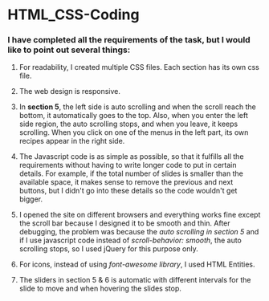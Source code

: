 # HTML_CSS-Coding

 ### I have completed all the requirements of the task, but I would like to point out several things:
 

1. For readability, I created multiple CSS files. Each section has its own css file.

2. The web design is responsive.

3. In **section 5**, the left side is auto scrolling and when the scroll reach the bottom, it automatically goes to the top. 
Also, when you enter the left side region, the auto scrolling stops, and when you leave, it keeps scrolling. When you click on one of the 
menus in the left part, its own recipes appear in the right side.

4. The Javascript code is as simple as possible, so that it fulfills all the requirements without having to write longer code to put in certain details.
   For example, if the total number of slides is smaller than the available space, it makes sense to remove the previous and next buttons,
   but I didn't go into these details so the code wouldn't get bigger.

5. I opened the site on different browsers and everything works fine except the scroll bar because I designed it to be smooth and thin. After debugging, the problem
was because the *auto scrolling in section 5* and if I use javascript code instead of *scroll-behavior: smooth*, the auto scrolling stops, so I used jQuery
for this purpose only.

6. For icons, instead of using *font-awesome library*, I used HTML Entities.

7. The sliders in section 5 & 6 is automatic with different intervals for the slide to move and when hovering the slides stop.



